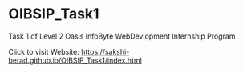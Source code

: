 # OIBSIP_Task1
Task 1 of Level 2 Oasis InfoByte WebDevlopment  Internship Program

Click to visit Website: https://sakshi-berad.github.io/OIBSIP_Task1/index.html

